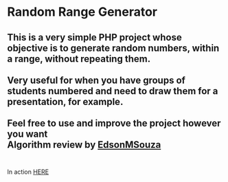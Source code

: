 # Random Range Generator

This is a very simple PHP project whose objective is to generate random numbers, within a range, without repeating them.
<br><br>
Very useful for when you have groups of students numbered and need to draw them for a presentation, for example.
<br><br>
Feel free to use and improve the project however you want
<br>
Algorithm review by [EdsonMSouza](https://github.com/EdsonMSouza)
<br><br>
----
In action [HERE](https://traue.com.br/random_range/)
